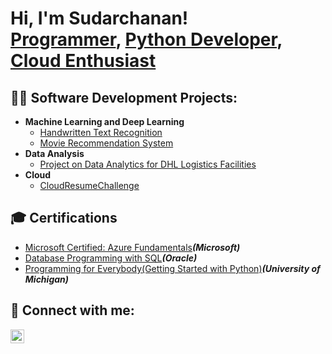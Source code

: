 <h1>Hi, I'm Sudarchanan! <br/><a href="https://github.com/Sudarchanan">Programmer</a>, <a href="https://www.linkedin.com/in/sudarchananms/">Python Developer</a>, <a href="">Cloud Enthusiast</a></h1>

<h2>👨‍💻 Software Development Projects:</h2>

- <b>Machine Learning and Deep Learning</b>
  - [Handwritten Text Recognition](https://github.com/Sudarchanan/HandWritten-Text-Recognition)
  - [Movie Recommendation System](https://github.com/Sudarchanan/Movie-Recommendation)
- <b>Data Analysis</b>
  - [Project on Data Analytics for DHL Logistics Facilities](https://github.com/Sudarchanan/IBM-Project-2455-1658471854)
- <b>Cloud</b>
  - [CloudResumeChallenge](https://github.com/Sudarchanan/CloudResumeChallenge)
 
<h2>🎓 Certifications</h2>

- [Microsoft Certified: Azure Fundamentals](https://learn.microsoft.com/api/credentials/share/en-gb/SudarchananMS-0194/30D12B4A1E6816F3?sharingId=C919778F16FE0BE2)<b><i>(Microsoft)</b></i>
- [Database Programming with SQL](https://drive.google.com/file/d/1YpeT9TB03BEvzk9yGrbGVGNmT2Ksmj8x/view?usp=drive_link)<b><i>(Oracle)</b></i>
- [Programming for Everybody(Getting Started with Python)](https://coursera.org/share/6416e2af39713a5d12e059749d78b703)<b><i>(University of Michigan)</b></i>


<h2> 🤳 Connect with me:</h2>

[<img align="left" alt="LinkedIn" width="22px" src="https://cdn.jsdelivr.net/npm/simple-icons@v3/icons/linkedin.svg" />][linkedin]

[linkedin]:https://www.linkedin.com/in/sudarchananms/
<!--
**Sudarchanan/Sudarchanan** is a ✨ _special_ ✨ repository because its `README.md` (this file) appears on your GitHub profile.

Here are some ideas to get you started:

- 🔭 I’m currently working on ...
- 🌱 I’m currently learning ...
- 👯 I’m looking to collaborate on ...
- 🤔 I’m looking for help with ...
- 💬 Ask me about ...
- 📫 How to reach me: ...
- 😄 Pronouns: ...
- ⚡ Fun fact: ...
-->
